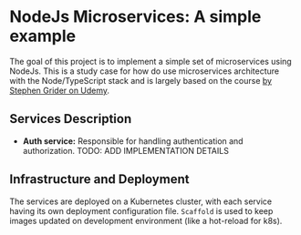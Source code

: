 # NodeJs Microservices: A simple example

The goal of this project is to implement a simple set of microservices using NodeJs. This is a study case for how do use microservices architecture with the Node/TypeScript stack and is largely based on the course [by Stephen Grider on Udemy](https://www.udemy.com/course/microservices-with-node-js-and-react/?utm_source=adwords&utm_medium=udemyads&utm_campaign=LongTail_la.EN_cc.BR&utm_content=deal4584&utm_term=_._ag_112130202440_._ad_658067503365_._kw__._de_c_._dm__._pl__._ti_dsa-1007766171312_._li_1001772_._pd__._&matchtype=&gad_source=1&gclid=CjwKCAiAp5qsBhAPEiwAP0qeJrJk_BijvEm6cB6J6rwY8LWRIy0KBncbDAwo4CqVZ_rLknFU-T9InxoCDf8QAvD_BwE).

## Services Description

- **Auth service:** Responsible for handling authentication and authorization. TODO: ADD IMPLEMENTATION DETAILS

## Infrastructure and Deployment

The services are deployed on a Kubernetes cluster, with each service having its own deployment configuration file. `Scaffold` is used to keep images updated on development environment (like a hot-reload for k8s).